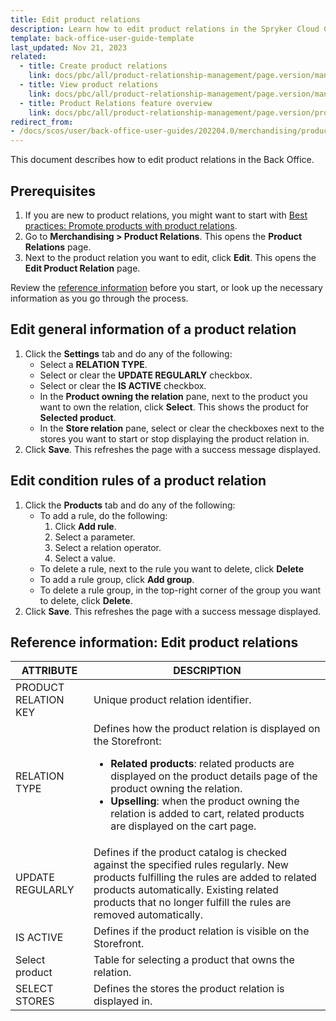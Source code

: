 ```yaml
---
title: Edit product relations
description: Learn how to edit product relations in the Spryker Cloud Commerce OS Back Office.
template: back-office-user-guide-template
last_updated: Nov 21, 2023
related:
  - title: Create product relations
    link: docs/pbc/all/product-relationship-management/page.version/manage-in-the-back-office/create-product-relations.html
  - title: View product relations
    link: docs/pbc/all/product-relationship-management/page.version/manage-in-the-back-office/view-product-relations.html
  - title: Product Relations feature overview
    link: docs/pbc/all/product-relationship-management/page.version/product-relationship-management.html
redirect_from:
- /docs/scos/user/back-office-user-guides/202204.0/merchandising/product-relations/edit-product-relations.html
---
```


This document describes how to edit product relations in the Back Office.

## Prerequisites

1. If you are new to product relations, you might want to start with [Best practices: Promote products with product relations](/docs/pbc/all/product-relationship-management/{{page.version}}/manage-in-the-back-office/best-practices-promote-products-with-product-relations.html).
2. Go to **Merchandising&nbsp;<span aria-label="and then">></span> Product Relations**.
    This opens the **Product Relations** page.
3. Next to the product relation you want to edit, click **Edit**.
    This opens the **Edit Product Relation** page.

Review the [reference information](#reference-information-edit-product-relations) before you start, or look up the necessary information as you go through the process.

## Edit general information of a product relation

1. Click the **Settings** tab and do any of the following:
    - Select a **RELATION TYPE**.
    - Select or clear the **UPDATE REGULARLY** checkbox.
    - Select or clear the **IS ACTIVE** checkbox.
    - In the **Product owning the relation** pane, next to the product you want to own the relation, click **Select**.
        This shows the product for **Selected product**.
    - In the **Store relation** pane, select or clear the checkboxes next to the stores you want to start or stop displaying the product relation in.
2. Click **Save**.
    This refreshes the page with a success message displayed.

## Edit condition rules of a product relation

1. Click the **Products** tab and do any of the following:
    - To add a rule, do the following:
        1. Click **Add rule**.
        2. Select a parameter.
        3. Select a relation operator.
        4. Select a value.
    - To delete a rule, next to the rule you want to delete, click **Delete**
    - To add a rule group, click **Add group**.
    - To delete a rule group, in the top-right corner of the group you want to delete, click **Delete**.
2. Click **Save**.
    This refreshes the page with a success message displayed.


## Reference information: Edit product relations

| ATTRIBUTE | DESCRIPTION |
| --- | --- |
| PRODUCT RELATION KEY | Unique product relation identifier. |
| RELATION TYPE | Defines how the product relation is displayed on the Storefront: <ul><li>**Related products**: related products are displayed on the product details page of the product owning the relation.</li><li>**Upselling**: when the product owning the relation is added to cart, related products are displayed on the cart page.</li></ul>|
| UPDATE REGULARLY  | Defines if the product catalog is checked against the specified rules regularly. New products fulfilling the rules are added to related products automatically. Existing related products that no longer fulfill the rules are removed automatically. |
| IS ACTIVE | Defines if the product relation is visible on the Storefront. |
| Select product | Table for selecting a product that owns the relation. |
| SELECT STORES | Defines the stores the product relation is displayed in. |
